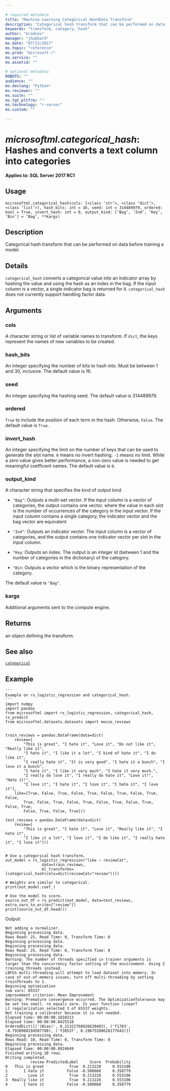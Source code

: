 ```yaml
--- 
 
# required metadata 
title: "Machine Learning Categorical HashData Transform" 
description: "Categorical hash transform that can be performed on data before training a model." 
keywords: "transform, catagory, hash" 
author: "bradsev" 
manager: "jhubbard" 
ms.date: "07/13/2017" 
ms.topic: "reference" 
ms.prod: "microsoft-r" 
ms.service: "" 
ms.assetid: "" 
 
# optional metadata 
ROBOTS: "" 
audience: "" 
ms.devlang: "Python" 
ms.reviewer: "" 
ms.suite: "" 
ms.tgt_pltfrm: "" 
ms.technology: "r-server" 
ms.custom: "" 
 
---
```


# *microsoftml.categorical_hash*: Hashes and converts a text column into categories


**Applies to: SQL Server 2017 RC1**


## Usage



```
microsoftml.categorical_hash(cols: [<class ‘str’>, <class ‘dict’>, <class ‘list’>], hash_bits: int = 16, seed: int = 314489979, ordered: bool = True, invert_hash: int = 0, output_kind: [‘Bag’, ‘Ind’, ‘Key’, ‘Bin’] = ‘Bag’, **kargs)
```




## Description

Categorical hash transform that can be performed on data before
training a model.


## Details

`categorical_hash` converts a categorical value into an indicator
array by hashing the value and using the hash as an index in the bag. If
the input column is a vector, a single indicator bag is returned for it.
`categorical_hash` does not currently support handling factor data.


## Arguments


### cols

A character string or list of variable names to transform. If
`dict`, the keys represent the names of new variables to be created.


### hash_bits

An integer specifying the number of bits to hash into.
Must be between 1 and 30, inclusive. The default value is 16.


### seed

An integer specifying the hashing seed. The default value is
314489979.


### ordered

`True` to include the position of each term in the
hash. Otherwise, `False`. The default value is `True`.


### invert_hash

An integer specifying the limit on the number of keys
that can be used to generate the slot name. `0` means no invert
hashing; `-1` means no limit. While a zero value gives better
performance, a non-zero value is needed to get meaningful coefficent names.
The default value is `0`.


### output_kind

A character string that specifies the kind
of output kind.

* `"Bag"`: Outputs a multi-set vector. If the input column is a vector of categories, the output contains one vector, where the value in each slot is the number of occurrences of the category in the input vector. If the input column contains a single category, the indicator vector and the bag vector are equivalent 

* `"Ind"`: Outputs an indicator vector. The input column is a vector of categories, and the output contains one indicator vector per slot in the input column. 

* `"Key`: Outputs an index. The output is an integer id (between 1 and the number of categories in the dictionary) of the category. 

* `"Bin`: Outputs a vector which is the binary representation of the category. 

The default value is `"Bag"`.


### kargs

Additional arguments sent to the compute engine.


## Returns

an object defining the transform.


## See also

[`categorical`](categorical.md)


## Example



```
'''
Example on rx_logistic_regression and categorical_hash.
'''
import numpy
import pandas
from microsoftml import rx_logistic_regression, categorical_hash, rx_predict
from microsoftml.datasets.datasets import movie_reviews


train_reviews = pandas.DataFrame(data=dict(
    review=[
        "This is great", "I hate it", "Love it", "Do not like it", "Really like it",
        "I hate it", "I like it a lot", "I kind of hate it", "I do like it",
        "I really hate it", "It is very good", "I hate it a bunch", "I love it a bunch",
        "I hate it", "I like it very much", "I hate it very much.",
        "I really do love it", "I really do hate it", "Love it!", "Hate it!",
        "I love it", "I hate it", "I love it", "I hate it", "I love it"],
    like=[True, False, True, False, True, False, True, False, True, False,
        True, False, True, False, True, False, True, False, True, False, True,
        False, True, False, True]))
        
test_reviews = pandas.DataFrame(data=dict(
    review=[
        "This is great", "I hate it", "Love it", "Really like it", "I hate it",
        "I like it a lot", "I love it", "I do like it", "I really hate it", "I love it"]))


# Use a categorical hash transform.
out_model = rx_logistic_regression("like ~ reviewCat",
                data=train_reviews,
                ml_transforms=[categorical_hash(cols=dict(reviewCat="review"))])
                
# Weights are similar to categorical.
print(out_model.coef_)

# Use the model to score.
source_out_df = rx_predict(out_model, data=test_reviews, extra_vars_to_write=["review"])
print(source_out_df.head())
```


Output:



```
Not adding a normalizer.
Beginning processing data.
Rows Read: 25, Read Time: 0, Transform Time: 0
Beginning processing data.
Beginning processing data.
Rows Read: 25, Read Time: 0, Transform Time: 0
Beginning processing data.
Warning: The number of threads specified in trainer arguments is larger than the concurrency factor setting of the environment. Using 2 training threads instead.
LBFGS multi-threading will attempt to load dataset into memory. In case of out-of-memory issues, turn off multi-threading by setting trainThreads to 1.
Beginning optimization
num vars: 65537
improvement criterion: Mean Improvement
Warning: Premature convergence occurred. The OptimizationTolerance may be set too small. ro equals zero. Is your function linear?
L1 regularization selected 3 of 65537 weights.
Not training a calibrator because it is not needed.
Elapsed time: 00:00:00.1810213
Elapsed time: 00:00:00.0425518
OrderedDict([('(Bias)', 0.21322768926620483), ('f1783', -0.7938960194587708), ('f38537', 0.19675208628177643)])
Beginning processing data.
Rows Read: 10, Read Time: 0, Transform Time: 0
Beginning processing data.
Elapsed time: 00:00:00.0924649
Finished writing 10 rows.
Writing completed.
           review PredictedLabel     Score  Probability
0   This is great           True  0.213228     0.553106
1       I hate it          False -0.580668     0.358779
2         Love it           True  0.213228     0.553106
3  Really like it           True  0.213228     0.553106
4       I hate it          False -0.580668     0.358779
```

